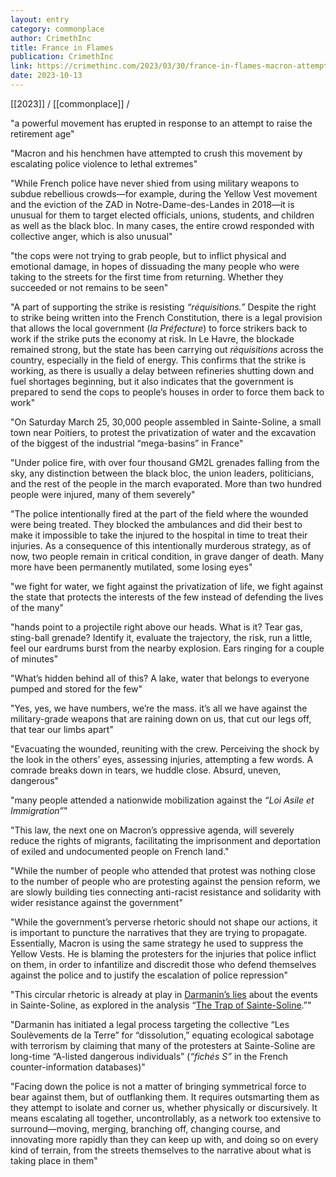 ```yaml
---
layout: entry
category: commonplace
author: CrimethInc
title: France in Flames
publication: CrimethInc
link: https://crimethinc.com/2023/03/30/france-in-flames-macron-attempts-to-crush-the-movement-against-the-pension-reform-with-lethal-violence-1
date: 2023-10-13
---
```


[[2023]] / [[commonplace]] / 

"a powerful movement has erupted in response to an attempt to raise the retirement age"

"Macron and his henchmen have attempted to crush this movement by escalating police violence to lethal extremes"

"While French police have never shied from using military weapons to subdue rebellious crowds—for example, during the Yellow Vest movement and the eviction of the ZAD in Notre-Dame-des-Landes in 2018—it is unusual for them to target elected officials, unions, students, and children as well as the black bloc. In many cases, the entire crowd responded with collective anger, which is also unusual"

"the cops were not trying to grab people, but to inflict physical and emotional damage, in hopes of dissuading the many people who were taking to the streets for the first time from returning. Whether they succeeded or not remains to be seen"

"A part of supporting the strike is resisting *“réquisitions.”* Despite the right to strike being written into the French Constitution, there is a legal provision that allows the local government (*la Préfecture*) to force strikers back to work if the strike puts the economy at risk. In Le Havre, the blockade remained strong, but the state has been carrying out *réquisitions* across the country, especially in the field of energy. This confirms that the strike is working, as there is usually a delay between refineries shutting down and fuel shortages beginning, but it also indicates that the government is prepared to send the cops to people’s houses in order to force them back to work"

"On Saturday March 25, 30,000 people assembled in Sainte-Soline, a small town near Poitiers, to protest the privatization of water and the excavation of the biggest of the industrial “mega-basins” in France"

"Under police fire, with over four thousand GM2L grenades falling from the sky, any distinction between the black bloc, the union leaders, politicians, and the rest of the people in the march evaporated. More than two hundred people were injured, many of them severely"

"The police intentionally fired at the part of the field where the wounded were being treated. They blocked the ambulances and did their best to make it impossible to take the injured to the hospital in time to treat their injuries. As a consequence of this intentionally murderous strategy, as of now, two people remain in critical condition, in grave danger of death. Many more have been permanently mutilated, some losing eyes"

"we fight for water, we fight against the privatization of life, we fight against the state that protects the interests of the few instead of defending the lives of the many"

"hands point to a projectile right above our heads. What is it? Tear gas, sting-ball grenade? Identify it, evaluate the trajectory, the risk, run a little, feel our eardrums burst from the nearby explosion. Ears ringing for a couple of minutes"

"What’s hidden behind all of this? A lake, water that belongs to everyone pumped and stored for the few"

"Yes, yes, we have numbers, we’re the mass. it’s all we have against the military-grade weapons that are raining down on us, that cut our legs off, that tear our limbs apart"

"Evacuating the wounded, reuniting with the crew. Perceiving the shock by the look in the others’ eyes, assessing injuries, attempting a few words. A comrade breaks down in tears, we huddle close. Absurd, uneven, dangerous"

"many people attended a nationwide mobilization against the *“Loi Asile et Immigration”*"

"This law, the next one on Macron’s oppressive agenda, will severely reduce the rights of migrants, facilitating the imprisonment and deportation of exiled and undocumented people on French land."

"While the number of people who attended that protest was nothing close to the number of people who are protesting against the pension reform, we are slowly building ties connecting anti-racist resistance and solidarity with wider resistance against the government"

"While the government’s perverse rhetoric should not shape our actions, it is important to puncture the narratives that they are trying to propagate. Essentially, Macron is using the same strategy he used to suppress the Yellow Vests. He is blaming the protesters for the injuries that police inflict on them, in order to infantilize and discredit those who defend themselves against the police and to justify the escalation of police repression"

"This circular rhetoric is already at play in [Darmanin’s lies](https://twitter.com/CerveauxNon/status/1640458309424803847) about the events in Sainte-Soline, as explored in the analysis “[The Trap of Sainte-Soline](https://illwill.com/sainte-soline).”"

"Darmanin has initiated a legal process targeting the collective “Les Soulèvements de la Terre” for “dissolution,” equating ecological sabotage with terrorism by claiming that many of the protesters at Sainte-Soline are long-time “A-listed dangerous individuals” (*“fichés S”* in the French counter-information databases)"

"Facing down the police is not a matter of bringing symmetrical force to bear against them, but of outflanking them. It requires outsmarting them as they attempt to isolate and corner us, whether physically or discursively. It means escalating all together, uncontrollably, as a network too extensive to surround—moving, merging, branching off, changing course, and innovating more rapidly than they can keep up with, and doing so on every kind of terrain, from the streets themselves to the narrative about what is taking place in them"
